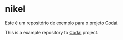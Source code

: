 # nikel

Este é um repositório de exemplo para o projeto [Codai](https://codai.growdev.com.br/).

This is a example repository to [Codai](https://codai.growdev.com.br/) project.
